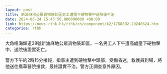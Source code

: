 ```yaml
---
layout: post
title: 新油麻地公眾貨物裝卸區男工遭墮下硬物擊中送院後不治
date: 2024-06-24 15:45:50.000000000 +08:00
link: https://news.rthk.hk/rthk/ch/component/k2/1758802-20240624.htm
categories: rthk
---
```


大角咀海輝道38號新油麻地公眾貨物裝卸區，一名男工人下午遭高處墮下硬物擊中，送院後證實死亡。

警方下午約2時15分接報，指事主遭到硬物擊中頭部，受傷昏迷，救護員到場，將他送往廣華醫院搶救，最終證實不治。警方正調查意外原因。
